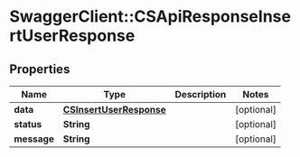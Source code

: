 # SwaggerClient::CSApiResponseInsertUserResponse

## Properties
Name | Type | Description | Notes
------------ | ------------- | ------------- | -------------
**data** | [**CSInsertUserResponse**](CSInsertUserResponse.md) |  | [optional] 
**status** | **String** |  | [optional] 
**message** | **String** |  | [optional] 


